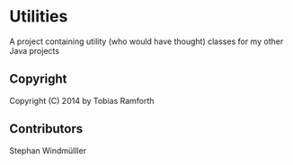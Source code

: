 Utilities
=========

A project containing utility (who would have thought) classes for my other Java projects


Copyright
---------
Copyright (C) 2014 by Tobias Ramforth

Contributors
------------
Stephan Windmülller

